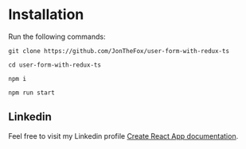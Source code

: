 # Installation

Run the following commands:

`git clone https://github.com/JonTheFox/user-form-with-redux-ts` <br/>

`cd user-form-with-redux-ts` <br/>

`npm i` <br/>

`npm run start` <br/>

## Linkedin

Feel free to visit my Linkedin profile [Create React App documentation](https://www.linkedin.com/in/jonathan-weiss-45010295/).
